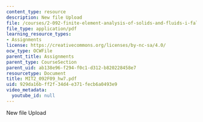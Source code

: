 ```yaml
---
content_type: resource
description: New file Upload
file: /courses/2-092-finite-element-analysis-of-solids-and-fluids-i-fall-2009/929da16bff2f34d4e371fecb6a0493e9_MIT2_092F09_hw7.pdf
file_type: application/pdf
learning_resource_types:
- Assignments
license: https://creativecommons.org/licenses/by-nc-sa/4.0/
ocw_type: OCWFile
parent_title: Assignments
parent_type: CourseSection
parent_uid: ab138e96-f294-f0c1-d312-b820228458e7
resourcetype: Document
title: MIT2_092F09_hw7.pdf
uid: 929da16b-ff2f-34d4-e371-fecb6a0493e9
video_metadata:
  youtube_id: null
---
```

New file Upload